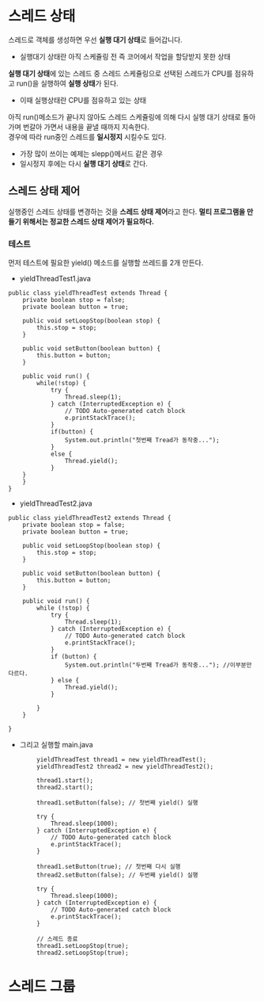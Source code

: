 # 스레드 상태
스레드로 객체를 생성하면 우선 **실행 대기 상태**로 들어갑니다.   
- 실행대기 상태란 아직 스케쥴링 전 즉 코어에서 작업을 할당받지 못한 상태    

**실행 대기 상태**에 있는 스레드 중 스레드 스케쥴링으로 선택된 스레드가 CPU를 점유하고 run()을 실행하여 **실행 상태**가 된다.
- 이때 실행상태란 CPU를 점유하고 있는 상태

아직 run()메소드가 끝나지 않아도 스레드 스케쥴링에 의해 다시 실행 대기 상태로 돌아가며 번갈아 가면서 내용을 끝낼 때까지 지속한다.    
경우에 따라 run중인 스레드를 **일시정지** 시킬수도 있다.
- 가장 많이 쓰이는 예제는 slepp()메서드 같은 경우 
- 일시정지 후에는 다시 **실행 대기 상태**로 간다.


## 스레드 상태 제어
실행중인 스레드 상태를 변경하는 것을 **스레드 상태 제어**라고 한다.
**멀티 프로그램을 만들기 위해서는 정교한 스레드 상태 제어가 필요하다.**   
<img>

### 테스트
먼저 테스트에 필요한 yield() 메소드를 실행할 쓰레드를 2개 만든다. 
- yieldThreadTest1.java
``` 
public class yieldThreadTest extends Thread {
	private boolean stop = false;
	private boolean button = true;
	
	public void setLoopStop(boolean stop) {
		this.stop = stop;
	}
	
	public void setButton(boolean button) {
		this.button = button;
	}
	
	public void run() {
		while(!stop) {
			try {
				Thread.sleep(1);
			} catch (InterruptedException e) {
				// TODO Auto-generated catch block
				e.printStackTrace();
			}
			if(button) {
				System.out.println("첫번째 Tread가 동작중...");	
			}
			else {
				Thread.yield();
			}
  	}
	}
}
```
- yieldThreadTest2.java
```
public class yieldThreadTest2 extends Thread {
	private boolean stop = false;
	private boolean button = true;

	public void setLoopStop(boolean stop) {
		this.stop = stop;
	}

	public void setButton(boolean button) {
		this.button = button;
	}

	public void run() {
		while (!stop) {
			try {
				Thread.sleep(1);
			} catch (InterruptedException e) {
				// TODO Auto-generated catch block
				e.printStackTrace();
			}
			if (button) {
				System.out.println("두번째 Tread가 동작중..."); //이부분만 다르다.
			} else {
				Thread.yield();
			}

		}
	}

}
```

- 그리고 실행할 main.java
```
		yieldThreadTest thread1 = new yieldThreadTest();
		yieldThreadTest2 thread2 = new yieldThreadTest2();

		thread1.start();
		thread2.start();

		thread1.setButton(false); // 첫번째 yield() 실행

		try {
			Thread.sleep(1000);
		} catch (InterruptedException e) {
			// TODO Auto-generated catch block
			e.printStackTrace();
		}

		thread1.setButton(true); // 첫번째 다시 실행
		thread2.setButton(false); // 두번째 yield() 실행

		try {
			Thread.sleep(1000);
		} catch (InterruptedException e) {
			// TODO Auto-generated catch block
			e.printStackTrace();
		}

		// 스레드 종료
		thread1.setLoopStop(true);
		thread2.setLoopStop(true);
```

# 스레드 그룹

